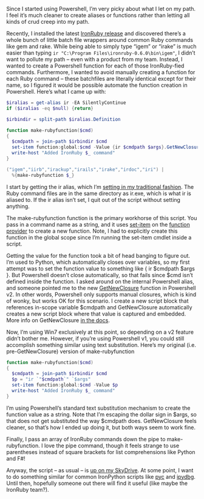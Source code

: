 Since I started using Powershell, I’m very picky about what I let on my
path. I feel it’s much cleaner to create aliases or functions rather
than letting all kinds of crud creep into my path.

Recently, I installed the latest [IronRuby
release](http://www.ironruby.com/Download) and discovered there’s a
whole bunch of little batch file wrappers around common Ruby commands
like gem and rake. While being able to simply type “igem” or “irake” is
much easier than typing ``ir "C:\Program Files\ironruby-0.6.0\bin\igem"``, I
didn’t want to pollute my path – even with a product from my team.
Instead, I wanted to create a Powershell function for each of those
IronRuby-fied commands. Furthermore, I wanted to avoid manually creating
a function for each Ruby command – these batchfiles are literally
identical except for their name, so I figured it would be possible
automate the function creation in Powershell. Here’s what I came up
with:

``` powershell
$iralias = get-alias ir -EA SilentlyContinue
if ($iralias -eq $null) {return}

$irbindir = split-path $iralias.Definition

function make-rubyfunction($cmd)
{
  $cmdpath = join-path $irbindir $cmd
  set-item function:global:$cmd -Value {ir $cmdpath $args}.GetNewClosure()
  write-host "Added IronRuby $_ command"
}

("igem","iirb","irackup","irails","irake","irdoc","iri") |
  %{make-rubyfunction $_}
```

I start by getting the ir alias, which I’m [setting in my traditional
fashion](http://devhawk.net/2008/12/17/powershell-find-to-set-alias/).
The Ruby command files are in the same directory as ir.exe, which is
what ir is aliased to. If the ir alias isn’t set, I quit out of the
script without setting anything.

The make-rubyfunction function is the primary workhorse of this script.
You pass in a command name as a string, and it uses
[set-item](http://technet.microsoft.com/en-us/library/dd347590.aspx) on
the [function
provider](http://technet.microsoft.com/en-us/library/dd347741.aspx) to
create a new function. Note, I had to explicitly create this function in
the global scope since I’m running the set-item cmdlet inside a script.

Getting the value for the function took a bit of head banging to figure
out. I’m used to Python, which automatically closes over variables, so
my first attempt was to set the function value to something like { ir
\$cmdpath \$args }. But Powershell doesn’t close automatically, so that
fails since \$cmd isn’t defined inside the function. I asked around on
the internal Powershell alias, and someone pointed me to the new
[GetNewClosure](http://blogs.msdn.com/powershell/archive/2009/03/27/get-closure-with-getnewclosure.aspx)
function in Powershell v2. In other words, Powershell only supports
manual closures, which is kind of wonky, but works OK for this scenario.
I create a new script block that references in-scope variable \$cmdpath
and GetNewClosure automatically creates a new script block where that
value is captured and embedded. More info on GetNewClosure [in the
docs](http://msdn.microsoft.com/en-us/library/system.management.automation.scriptblock.getnewclosure(VS.85).aspx).

Now, I’m using Win7 exclusively at this point, so depending on a v2
feature didn’t bother me. However, if you’re using Powershell v1, you
could still accomplish something similar using text substitution. Here’s
my original (i.e. pre-GetNewClosure) version of make-rubyfunction

``` powershell
function make-rubyfunction($cmd)
{
  $cmdpath = join-path $irbindir $cmd
  $p = "ir `"$cmdpath`" `$args"
  set-item function:global:$cmd -Value $p
  write-host "Added IronRuby $_ command"
}
```

I’m using Powershell’s standard text substitution mechanism to create
the function value as a string. Note that I’m escaping the dollar sign
in \$args, so that does not get substituted the way \$cmdpath does.
GetNewClosure feels cleaner, so that’s how I ended up doing it, but both
ways seem to work fine.

Finally, I pass an array of IronRuby commands down the pipe to
make-rubyfunction. I love the pipe command, though it feels strange to
use parentheses instead of square brackets for list comprehensions like
Python and F\#!

Anyway, the script – as usual – is [up on my
SkyDrive](http://cid-0d9bc809858885a4.skydrive.live.com/self.aspx/DevHawk%20Content/Powershell/ironruby%7C_aliases.ps1).
At some point, I want to do something similar for common IronPython
scripts like
[pyc](http://ironpython.codeplex.com/SourceControl/changeset/view/57298#758946)
and [ipydbg](http://github.com/devhawk/ipydbg/tree/master). Until then,
hopefully someone out there will find it useful (like maybe the IronRuby
team?).
